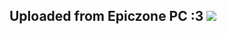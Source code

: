 ## Uploaded from Epiczone PC :3 [![]([https://raw.githubusercontent.com/WindowsTools2077/WPC-Useful-Box/main/Scripts/data/Cloud.png)]()

